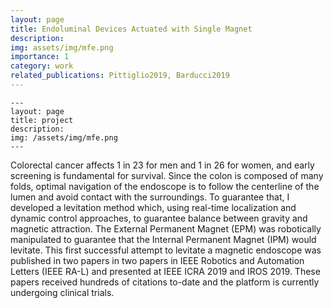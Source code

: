 ```yaml
---
layout: page
title: Endoluminal Devices Actuated with Single Magnet
description:
img: assets/img/mfe.png
importance: 1
category: work
related_publications: Pittiglio2019, Barducci2019
---
```

    ---
    layout: page
    title: project
    description: 
    img: /assets/img/mfe.png
    ---

Colorectal cancer affects 1 in 23 for men and 1 in 26 for women, and early screening is fundamental for survival.
Since the colon is composed of many folds, optimal navigation of the endoscope is to follow the centerline of the lumen and avoid contact with the surroundings. To guarantee that, I developed a levitation method which, using real-time localization and dynamic control approaches, to guarantee balance between gravity and magnetic attraction. The External Permanent Magnet (EPM) was robotically manipulated to guarantee that the Internal Permanent Magnet (IPM) would levitate. This first successful attempt to levitate a magnetic endoscope was published in two papers in two papers in IEEE Robotics and Automation Letters (IEEE RA-L) and presented at IEEE ICRA 2019 and IROS 2019. These papers received hundreds of citations to-date and the platform is currently undergoing clinical trials.

